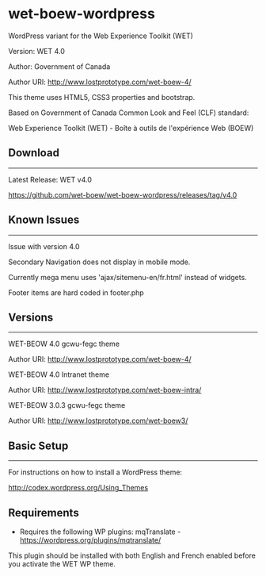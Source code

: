 wet-boew-wordpress
==================

WordPress variant for the Web Experience Toolkit (WET)

Version: WET 4.0

Author: Government of Canada

Author URI: http://www.lostprototype.com/wet-boew-4/

This theme uses HTML5, CSS3 properties and bootstrap.

Based on Government of Canada Common Look and Feel (CLF) standard:

Web Experience Toolkit (WET) - Boîte à outils de l'expérience Web (BOEW)

## Download
---------------------------------

Latest Release: WET v4.0

https://github.com/wet-boew/wet-boew-wordpress/releases/tag/v4.0

## Known Issues
---------------------------------

Issue with version 4.0

Secondary Navigation does not display in mobile mode.

Currently mega menu uses 'ajax/sitemenu-en/fr.html' instead of widgets.

Footer items are hard coded in footer.php

## Versions
---------------------------------

WET-BEOW 4.0 gcwu-fegc theme

Author URI: http://www.lostprototype.com/wet-boew-4/

WET-BEOW 4.0 Intranet theme

Author URI: http://www.lostprototype.com/wet-boew-intra/

WET-BEOW 3.0.3 gcwu-fegc theme

Author URI: http://www.lostprototype.com/wet-boew3/


## Basic Setup
---------------------------------

For instructions on how to install a WordPress theme:

http://codex.wordpress.org/Using_Themes

## Requirements

- Requires the following WP plugins:
mqTranslate - https://wordpress.org/plugins/mqtranslate/

This plugin should be installed with both English and French enabled before you activate the WET WP theme.

